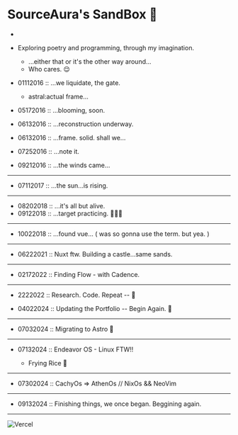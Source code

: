 
# SourceAura's SandBox 👾
<!-- [![Netlify Status](https://api.netlify.com/api/v1/badges/cc44f316-985e-4e60-80c6-7241981a4fea/deploy-status)](https://app.netlify.com/sites/sourceaura/deploys) -->
*

- Exploring poetry and programming, through my imagination.
  - ...either that or it's the other way around...
  - Who cares. 😌


- 01112016 :: ...we liquidate, the gate.
  * astral:actual frame...

- 05172016 :: ...blooming, soon.

- 06132016 :: ...reconstruction underway.

- 06132016 :: ...frame. solid. shall we...

- 07252016 :: ...note it.

- 09212016 :: ...the winds came...

-------

- 07112017 :: ...the sun...is rising.

-------

- 08202018 :: ...it's all but alive.
- 09122018 :: ...target practicing. 🏹🏹🏹

-------
- 10022018 :: ...found vue... ( was so gonna use the term. but yea. )

-------
- 06222021 :: Nuxt ftw. Building a castle...same sands.

-------
- 02172022 :: Finding Flow - with Cadence.

-------
- 2222022 :: Research. Code. Repeat -- :shrug:

- 04022024 :: Updating the Portfolio -- Begin Again. 🪷

-------

- 07032024 :: Migrating to Astro 🚀

-------

- 07132024 :: Endeavor OS - Linux FTW!!

    * Frying Rice 🥢

-------

- 07302024 :: CachyOs => AthenOs // NixOs && NeoVim

-------

- 09132024 :: Finishing things, we once began. Beggining again.

-------

![Vercel](https://vercelbadge.vercel.app/api/sourceaura/sourceaura.github.io?style=plastic)
